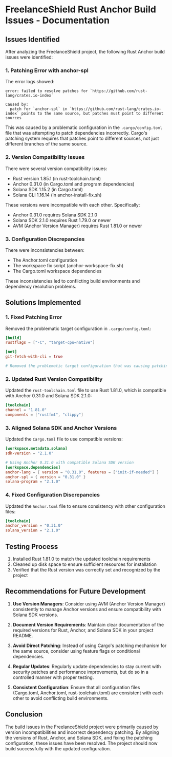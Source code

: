 # FreelanceShield Rust Anchor Build Issues - Documentation

## Issues Identified

After analyzing the FreelanceShield project, the following Rust Anchor build issues were identified:

### 1. Patching Error with anchor-spl

The error logs showed:
```
error: failed to resolve patches for `https://github.com/rust-lang/crates.io-index`

Caused by:
  patch for `anchor-spl` in `https://github.com/rust-lang/crates.io-index` points to the same source, but patches must point to different sources
```

This was caused by a problematic configuration in the `.cargo/config.toml` file that was attempting to patch dependencies incorrectly. Cargo's patching system requires that patches point to different sources, not just different branches of the same source.

### 2. Version Compatibility Issues

There were several version compatibility issues:
- Rust version 1.85.1 (in rust-toolchain.toml)
- Anchor 0.31.0 (in Cargo.toml and program dependencies)
- Solana SDK 1.15.2 (in Cargo.toml)
- Solana CLI 1.16.14 (in anchor-install-fix.sh)

These versions were incompatible with each other. Specifically:
- Anchor 0.31.0 requires Solana SDK 2.1.0
- Solana SDK 2.1.0 requires Rust 1.79.0 or newer
- AVM (Anchor Version Manager) requires Rust 1.81.0 or newer

### 3. Configuration Discrepancies

There were inconsistencies between:
- The Anchor.toml configuration
- The workspace fix script (anchor-workspace-fix.sh)
- The Cargo.toml workspace dependencies

These inconsistencies led to conflicting build environments and dependency resolution problems.

## Solutions Implemented

### 1. Fixed Patching Error

Removed the problematic target configuration in `.cargo/config.toml`:

```toml
[build]
rustflags = ["-C", "target-cpu=native"]

[net]
git-fetch-with-cli = true

# Removed the problematic target configuration that was causing patching issues
```

### 2. Updated Rust Version Compatibility

Updated the `rust-toolchain.toml` file to use Rust 1.81.0, which is compatible with Anchor 0.31.0 and Solana SDK 2.1.0:

```toml
[toolchain]
channel = "1.81.0"
components = ["rustfmt", "clippy"]
```

### 3. Aligned Solana SDK and Anchor Versions

Updated the `Cargo.toml` file to use compatible versions:

```toml
[workspace.metadata.solana]
sdk-version = "2.1.0"

# Using Anchor 0.31.0 with compatible Solana SDK version
[workspace.dependencies]
anchor-lang = { version = "0.31.0", features = ["init-if-needed"] }
anchor-spl = { version = "0.31.0" }
solana-program = "2.1.0" 
```

### 4. Fixed Configuration Discrepancies

Updated the `Anchor.toml` file to ensure consistency with other configuration files:

```toml
[toolchain]
anchor_version = "0.31.0"
solana_version = "2.1.0"
```

## Testing Process

1. Installed Rust 1.81.0 to match the updated toolchain requirements
2. Cleaned up disk space to ensure sufficient resources for installation
3. Verified that the Rust version was correctly set and recognized by the project

## Recommendations for Future Development

1. **Use Version Managers**: Consider using AVM (Anchor Version Manager) consistently to manage Anchor versions and ensure compatibility with Solana SDK versions.

2. **Document Version Requirements**: Maintain clear documentation of the required versions for Rust, Anchor, and Solana SDK in your project README.

3. **Avoid Direct Patching**: Instead of using Cargo's patching mechanism for the same source, consider using feature flags or conditional dependencies.

4. **Regular Updates**: Regularly update dependencies to stay current with security patches and performance improvements, but do so in a controlled manner with proper testing.

5. **Consistent Configuration**: Ensure that all configuration files (Cargo.toml, Anchor.toml, rust-toolchain.toml) are consistent with each other to avoid conflicting build environments.

## Conclusion

The build issues in the FreelanceShield project were primarily caused by version incompatibilities and incorrect dependency patching. By aligning the versions of Rust, Anchor, and Solana SDK, and fixing the patching configuration, these issues have been resolved. The project should now build successfully with the updated configuration.
